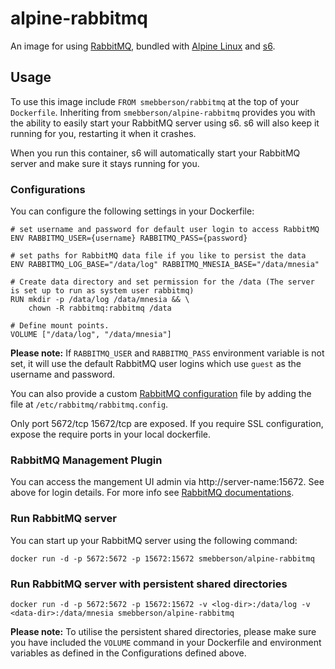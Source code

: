 alpine-rabbitmq
===================

An image for using [RabbitMQ][RabbitMQ], bundled with [Alpine Linux][alpinelinux] and [s6][s6].

Usage
-----

To use this image include `FROM smebberson/rabbitmq` at the top of your `Dockerfile`. Inheriting from `smebberson/alpine-rabbitmq` provides you with the ability to easily start your RabbitMQ server using s6. s6 will also keep it running for you, restarting it when it crashes.

When you run this container, s6 will automatically start your RabbitMQ server and make sure it stays running for you.

### Configurations

You can configure the following settings in your Dockerfile:

```
# set username and password for default user login to access RabbitMQ
ENV RABBITMQ_USER={username} RABBITMQ_PASS={password}

# set paths for RabbitMQ data file if you like to persist the data
ENV RABBITMQ_LOG_BASE="/data/log" RABBITMQ_MNESIA_BASE="/data/mnesia"

# Create data directory and set permission for the /data (The server is set up to run as system user rabbitmq)
RUN mkdir -p /data/log /data/mnesia && \
    chown -R rabbitmq:rabbitmq /data

# Define mount points.
VOLUME ["/data/log", "/data/mnesia"]

```

**Please note:** If ```RABBITMQ_USER``` and ```RABBITMQ_PASS``` environment variable is not set, it will use the default RabbitMQ user logins which use ```guest``` as the username and password.

You can also provide a custom [RabbitMQ configuration][RabbitMQConfig] file by adding the file at `/etc/rabbitmq/rabbitmq.config`.

Only port 5672/tcp 15672/tcp are exposed. If you require SSL configuration, expose the require ports in your local dockerfile.

### RabbitMQ Management Plugin

You can access the mangement UI admin via http://server-name:15672. See above for login details.
For more info see [RabbitMQ documentations][RabbitMQManagement].

### Run RabbitMQ server

You can start up your RabbitMQ server using the following command:

```
docker run -d -p 5672:5672 -p 15672:15672 smebberson/alpine-rabbitmq
```

### Run RabbitMQ server with persistent shared directories

```
docker run -d -p 5672:5672 -p 15672:15672 -v <log-dir>:/data/log -v <data-dir>:/data/mnesia smebberson/alpine-rabbitmq
```

**Please note:** To utilise the persistent shared directories, please make sure you have included the ```VOLUME``` command in your Dockerfile and environment variables as defined in the Configurations defined above.


[s6]: http://www.skarnet.org/software/s6
[alpinelinux]: http://www.alpinelinux.org/about
[RabbitMQ]: https://www.rabbitmq.com
[RabbitMQManagement]: https://www.rabbitmq.com/management.html
[RabbitMQConfig]: https://www.rabbitmq.com/configure.html
